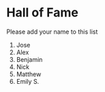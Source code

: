 # Hall of Fame
Please add your name to this list

1. Jose
2. Alex
3. Benjamin
4. Nick
5. Matthew
6. Emily S.
